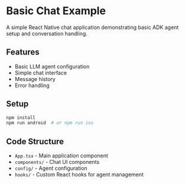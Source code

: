 # Basic Chat Example

A simple React Native chat application demonstrating basic ADK agent setup and conversation handling.

## Features

- Basic LLM agent configuration
- Simple chat interface
- Message history
- Error handling

## Setup

```bash
npm install
npm run android  # or npm run ios
```

## Code Structure

- `App.tsx` - Main application component
- `components/` - Chat UI components
- `config/` - Agent configuration
- `hooks/` - Custom React hooks for agent management